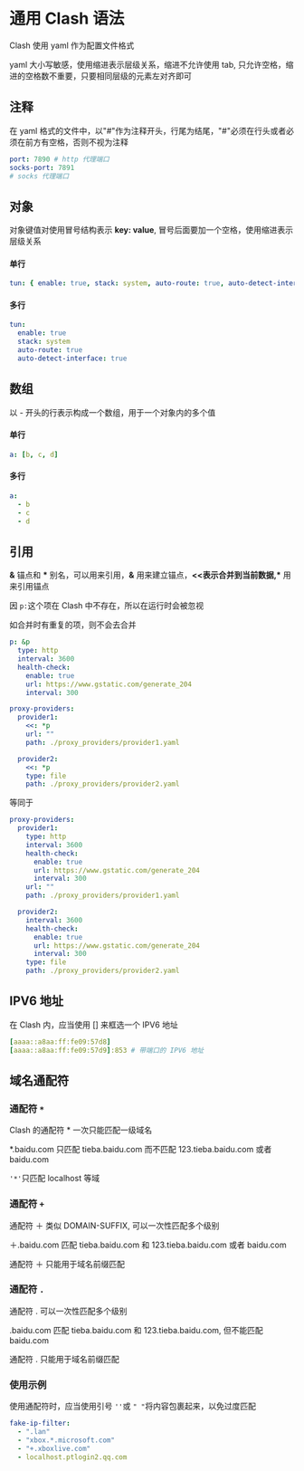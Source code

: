 # 通用 Clash 语法

Clash 使用 yaml 作为配置文件格式

yaml 大小写敏感，使用缩进表示层级关系，缩进不允许使用 tab, 只允许空格，缩进的空格数不重要，只要相同层级的元素左对齐即可

## 注释

在 yaml 格式的文件中，以"#"作为注释开头，行尾为结尾，"#"必须在行头或者必须在前方有空格，否则不视为注释

```yaml
port: 7890 # http 代理端口
socks-port: 7891
# socks 代理端口
```

## 对象

对象键值对使用冒号结构表示 **key: value**, 冒号后面要加一个空格，使用缩进表示层级关系

#### 单行

```yaml
tun: { enable: true, stack: system, auto-route: true, auto-detect-interface: true }
```

#### 多行

```yaml
tun:
  enable: true
  stack: system
  auto-route: true
  auto-detect-interface: true
```

## 数组

以 - 开头的行表示构成一个数组，用于一个对象内的多个值

#### 单行

```yaml
a: [b, c, d]
```

#### 多行

```yaml
a:
  - b
  - c
  - d
```

## 引用

**&** 锚点和 **\*** 别名，可以用来引用，**&** 用来建立锚点，**<<**表示合并到当前数据**,\*** 用来引用锚点

因 `p:`这个项在 Clash 中不存在，所以在运行时会被忽视

如合并时有重复的项，则不会去合并

```yaml
p: &p
  type: http
  interval: 3600
  health-check:
    enable: true
    url: https://www.gstatic.com/generate_204
    interval: 300

proxy-providers:
  provider1:
    <<: *p
    url: ""
    path: ./proxy_providers/provider1.yaml

  provider2:
    <<: *p
    type: file
    path: ./proxy_providers/provider2.yaml
```

等同于

```yaml
proxy-providers:
  provider1:
    type: http
    interval: 3600
    health-check:
      enable: true
      url: https://www.gstatic.com/generate_204
      interval: 300
    url: ""
    path: ./proxy_providers/provider1.yaml

  provider2:
    interval: 3600
    health-check:
      enable: true
      url: https://www.gstatic.com/generate_204
      interval: 300
    type: file
    path: ./proxy_providers/provider2.yaml
```

## **IPV6 地址**

在 Clash 内，应当使用 \[] 来框选一个 IPV6 地址

```yaml
[aaaa::a8aa:ff:fe09:57d8]
[aaaa::a8aa:ff:fe09:57d9]:853 # 带端口的 IPV6 地址
```

## 域名通配符

### 通配符 `*`

Clash 的通配符 \* 一次只能匹配一级域名

\*.baidu.com 只匹配 tieba.baidu.com 而不匹配 123.tieba.baidu.com 或者 baidu.com

`'*'`只匹配 localhost 等域

### 通配符 `+`

通配符 ＋ 类似 DOMAIN-SUFFIX, 可以一次性匹配多个级别

＋.baidu.com 匹配 tieba.baidu.com 和 123.tieba.baidu.com 或者 baidu.com

通配符 ＋ 只能用于域名前缀匹配

### 通配符 `.`

通配符 . 可以一次性匹配多个级别

.baidu.com 匹配 tieba.baidu.com 和 123.tieba.baidu.com, 但不能匹配 baidu.com

通配符 . 只能用于域名前缀匹配

### 使用示例

使用通配符时，应当使用引号 `''`或 `" "`将内容包裹起来，以免过度匹配

```yaml
fake-ip-filter:
  - ".lan"
  - "xbox.*.microsoft.com"
  - "+.xboxlive.com"
  - localhost.ptlogin2.qq.com
```
